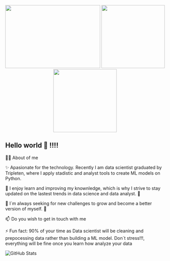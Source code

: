 <p align = "center">
<img src="https://proeffico.com/wp-content/uploads/2023/10/1616667695311-1.gif" width="300" height="200">
<img src="https://i.gifer.com/2GU.gif" width="200" height="200">
<img src="https://i.gifer.com/WH5U.gif" width="200" heght="200">

</p>

## Hello world 👋 !!!!

👨‍💻 About of me 


✨ Apasionate for the technology. Recently I am data scientist graduated by Tripleten, where I apply stadistic and analyst tools to create ML models on Python.

🌱 I enjoy learn and improving my knownledge, which is why I strive to stay updated on the lastest trends in data science and data analyst. 📘

🔭 I´m always seeking for new challenges to grow and become a better version of myself. 💪

📫 Do you wish to get in touch with me

⚡ Fun fact: 90% of your time as Data scientist will be cleaning and prepocessing data rather than building a ML model. Don´t stress!!!, everything will be fine once you learn how analyze your data

![GitHub Stats](https://github-readme-stats.vercel.app/api?username=tu-usuario&show_icons=true&theme=dark)

